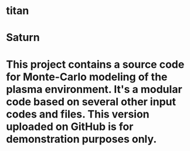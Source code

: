 # titan
# Saturn
# This project contains a source code for Monte-Carlo modeling of the plasma environment. It's a modular code based on several other input codes and files. This version uploaded on GitHub is for demonstration purposes only.
